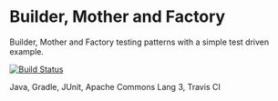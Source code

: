 # Builder, Mother and Factory

Builder, Mother and Factory testing patterns with a simple test driven example.

[![Build Status](https://travis-ci.org/raoufaghrout/java-testing.svg?branch=master)](https://travis-ci.org/raoufaghrout/java-testing)

Java, Gradle, JUnit, Apache Commons Lang 3, Travis CI
